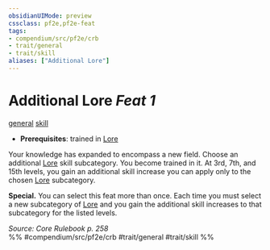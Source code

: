 ```yaml
---
obsidianUIMode: preview
cssclass: pf2e,pf2e-feat
tags:
- compendium/src/pf2e/crb
- trait/general
- trait/skill
aliases: ["Additional Lore"]
---
```

# Additional Lore  *Feat 1*  
[general](/rules/traits/general.md)  [skill](/rules/traits/skill.md)  

- **Prerequisites**: trained in [Lore](/compendium/skills.md#Lore)

Your knowledge has expanded to encompass a new field. Choose an additional [Lore](/compendium/skills.md#Lore) skill subcategory. You become trained in it. At 3rd, 7th, and 15th levels, you gain an additional skill increase you can apply only to the chosen [Lore](/compendium/skills.md#Lore) subcategory.

**Special.** You can select this feat more than once. Each time you must select a new subcategory of [Lore](/compendium/skills.md#Lore) and you gain the additional skill increases to that subcategory for the listed levels.

*Source: Core Rulebook p. 258*  
%% #compendium/src/pf2e/crb #trait/general #trait/skill %%